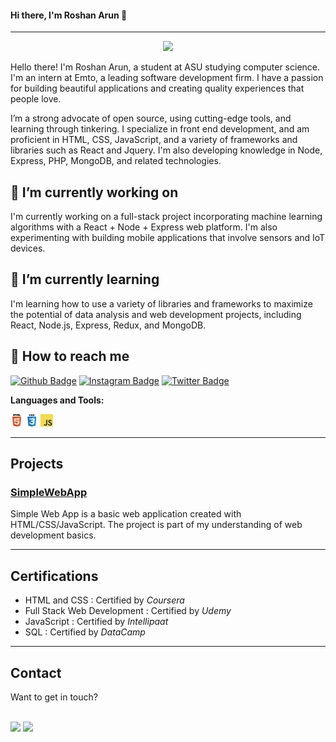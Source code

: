 #### Hi there, I'm Roshan Arun 👋  
----
<p align="center">
<img src="https://raw.githubusercontent.com/brynnchernoff/brynnchernoff/master/profile-pic.jpg" width="200"/>
</p>

Hello there! I'm Roshan Arun, a student at ASU studying computer science. I'm an intern at Emto, a leading software development firm. I have a passion for building beautiful applications and creating quality experiences that people love.

I’m a strong advocate of open source, using cutting-edge tools, and learning through tinkering. I specialize in front end development, and am proficient in HTML, CSS, JavaScript, and a variety of frameworks and libraries such as React and Jquery. I'm also developing knowledge in Node, Express, PHP, MongoDB, and related technologies.

## 🔭 I’m currently working on

I'm currently working on a full-stack project incorporating machine learning algorithms with a React + Node + Express web platform. I'm also experimenting with building mobile applications that involve sensors and IoT devices. 

## 🌱 I’m currently learning

I'm learning how to use a variety of libraries and frameworks to maximize the potential of data analysis and web development projects, including React, Node.js, Express, Redux, and MongoDB. 

## 🤔 How to reach me

[![Github Badge](https://img.shields.io/badge/-Github-000?style=flat-square&logo=Github&logoColor=white&link=https://github.com/roshanarun)](https://github.com/roshanarun) 
[![Instagram Badge](https://img.shields.io/badge/-Instagram-C13584?style=flat-square&labelColor=C13584&logo=instagram&logoColor=white&link=https://www.instagram.com/roshanarun25/)](https://www.instagram.com/roshanarun25/) 
[![Twitter Badge](https://img.shields.io/badge/-Twitter-1ca0f1?style=flat-square&labelColor=1ca0f1&logo=twitter&logoColor=white&link=https://twitter.com/arun_roshan)](https://twitter.com/arun_roshan) 

**Languages and Tools:**  

<code><img height="20" src="https://raw.githubusercontent.com/github/explore/80688e429a7d4ef2fca1e82350fe8e3517d3494d/topics/html/html.png"></code>
<code><img height="20" src="https://raw.githubusercontent.com/github/explore/80688e429a7d4ef2fca1e82350fe8e3517d3494d/topics/css/css.png"></code>
<code><img height="20" src="https://raw.githubusercontent.com/github/explore/80688e429a7d4ef2fca1e82350fe8e3517d3494d/topics/javascript/javascript.png"></code>
______
## Projects

### [SimpleWebApp](https://github.com/RoshanArun/SimpleWebApp)
Simple Web App is a basic web application created with HTML/CSS/JavaScript. The project is part of my understanding of web development basics. 

_____
## Certifications

- HTML and CSS : Certified by _Coursera_
- Full Stack Web Development : Certified by _Udemy_
- JavaScript : Certified by _Intellipaat_
- SQL : Certified by _DataCamp_

______
## Contact

<p>
Want to get in touch? 
<br><br>

<a href="https://www.linkedin.com/in/roshanarun"><img src="http://img.freepik.com/free-icon/male-user-shadow_318-34042.jpg?size=338c&ext=jpg" width="60"></a>
<a href="https://github.com/RoshanArun"><img src="http://www.brandsoftheworld.com/sites/default/files/styles/logo-thumbnail/public/0018/3113/brand.gif?itok=t05rizcY" width="60"></a>
</p>
